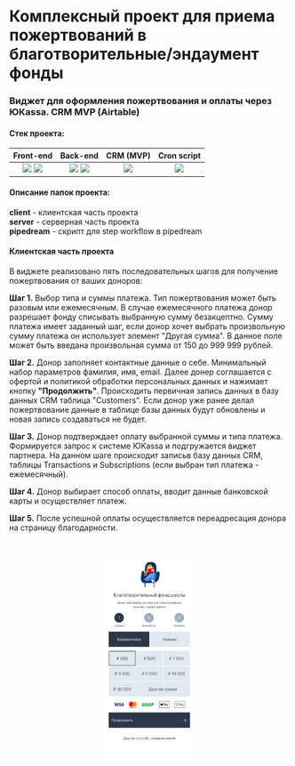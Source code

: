 # Комплексный проект для приема пожертвований в благотворительные/эндаумент фонды
### Виджет для оформления пожертвования и оплаты через ЮКаssа. CRM MVP (Airtable)

#### Стек проекта:

|__Front-end__|__Back-end__|__CRM (MVP)__|__Cron script__|
|:---:|:---:|:---:|:---:|
|![](https://img.shields.io/badge/VuJS-2.6.11-lightgrey) ![](https://img.shields.io/badge/TailwindCSS-1.9.0-lightgrey) |![](https://img.shields.io/badge/NodeJS-14.17.4-lightgrey) ![](https://img.shields.io/badge/Express-4.17.1-lightgrey)|![](https://img.shields.io/badge/Airtable.com-API-blue)|![](https://img.shields.io/badge/Pipedream.com-Platform-yellow)|

#### Описание папок проекта:

__client__ - клиентская часть проекта\
__server__ - серверная часть проекта\
__pipedream__ - скрипт для step workflow в pipedream


#### Клиентская часть проекта

В виджете реализовано пять последовательных шагов для получение пожертвования от ваших доноров:

__Шаг 1.__ Выбор типа и суммы платежа. Тип пожертвования может быть разовым или ежемесячным. В случае ежемесячного платежа донор разрешает фонду списывать выбранную сумму безакцептно. Сумму платежа имеет заданный шаг, если донор хочет выбрать произвольную сумму платежа он использует элемент "Другая сумма". В данное поле может быть введана произвольная сумма от 150 до 999 999 рублей.

__Шаг 2.__ Донор заполняет контактные данные о себе. Минимальный набор параметров фамилия, имя, email. Далее донер соглашается с офертой и политикой обработки персональных данных и нажимает кнопку __"Продолжить"__. Происходить первичная запись данных в базу данных CRM таблица "Customers". Если донор уже ранее делал пожертвование данные в таблице базы данных будут обновлены и новая запись создаваться не будет.

__Шаг 3.__ Донор подтверждает оплату выбранной суммы и типа платежа. Формируется запрос к системе ЮKassa и подгружается виджет партнера. На данном шаге происходит записьв базу данных CRM, таблицы Transactions и Subscriptions (если выбран тип платежа - ежемесячный).

__Шаг 4.__ Донор выбирает способ оплаты, вводит данные банковской карты и осуществляет платеж.

__Шаг 5.__ После успешной оплаты осуществляется переадресация донора на страницу благодарности.

<br />
<p align="center" width="100%">
    <img width="33%" src="./README/fund.gif"> 
</p>
